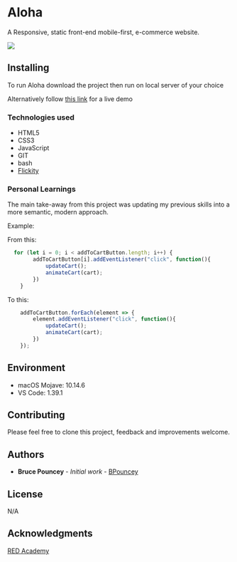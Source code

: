# Aloha

A Responsive, static front-end mobile-first, e-commerce website.

![](AlohaGifReadMe.gif)

## Installing

To run Aloha download the project then run on  local server of your choice <br>

Alternatively follow [this link]( https://bpouncey.github.io/Aloha/) for a live demo

### Technologies used

* HTML5
* CSS3
* JavaScript
* GIT
* bash
* [Flickity](https://flickity.metafizzy.co/)

### Personal Learnings

The main take-away from this project was updating my previous skills into a more semantic, modern approach.

Example:

From this:

```javascript
  for (let i = 0; i < addToCartButton.length; i++) {
        addToCartButton[i].addEventListener("click", function(){
            updateCart();
            animateCart(cart);
        })
    }
```

To this:

```javascript
    addToCartButton.forEach(element => {
        element.addEventListener("click", function(){
            updateCart();
            animateCart(cart);
        })
    });
```


## Environment

* macOS Mojave: 10.14.6
* VS Code: 1.39.1

## Contributing

Please feel free to clone this project, feedback and improvements welcome.

## Authors

* **Bruce Pouncey** - *Initial work* - [BPouncey](https://github.com/BPouncey)

## License

N/A

## Acknowledgments

[RED Academy](https://github.com/redacademy)

